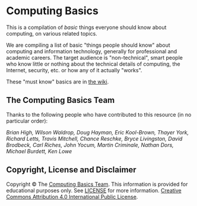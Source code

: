 Computing Basics
================

This is a compilation of *basic* things everyone should know about computing, on various related topics.

We are compiling a list of basic "things people should know" about
computing and information technology, generally for professional and
academic careers. The target audience is "non-technical", smart people
who know little or nothing about the technical details of computing, the
Internet, security, etc. or how any of it actually "works".

These "must know" basics are in [the wiki](https://github.com/brianhigh/computing-basics/wiki).

## The Computing Basics Team

Thanks to the following people who have contributed to this resource (in no particular order):

*Brian High, Wilson Waldrop, Doug Hayman, Eric Kool-Brown, Thayer York, Richard Letts, Travis Mitchell, Chance Reschke, Bryce Livingston, David Brodbeck, Carl Riches, John Yocum, Martin Criminale, Nathan Dors, Michael Burdett, Ken Lowe*

## Copyright, License and Disclaimer

Copyright &copy; The [Computing Basics Team](https://github.com/brianhigh/computing-basics). This information is provided for educational purposes only. See [LICENSE](https://github.com/brianhigh/computing-basics/blob/master/LICENSE) for more information. [Creative Commons Attribution 4.0 International Public License](https://creativecommons.org/licenses/by/4.0/).
